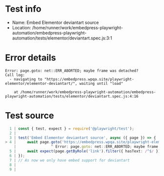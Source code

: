 # Test info

- Name: Embed Elementor deviantart source
- Location: /home/runner/work/embedpress-playwright-automation/embedpress-playwright-automation/tests/elementor/deviantart.spec.js:3:1

# Error details

```
Error: page.goto: net::ERR_ABORTED; maybe frame was detached?
Call log:
  - navigating to "https://embedpress.wpqa.site/playwright-elementor/elementor-deviantart/", waiting until "load"

    at /home/runner/work/embedpress-playwright-automation/embedpress-playwright-automation/tests/elementor/deviantart.spec.js:4:16
```

# Test source

```ts
  1 | const { test, expect } = require('@playwright/test');
  2 |
  3 | test('Embed Elementor deviantart source', async ({ page }) => {
> 4 |     await page.goto('https://embedpress.wpqa.site/playwright-elementor/elementor-deviantart/');
    |                ^ Error: page.goto: net::ERR_ABORTED; maybe frame was detached?
  5 |     await expect(page.getByRole('link').filter({ hasText: /^$/ })).toBeVisible();
  6 | });
  7 | // As now we only have embed support for deviantart
  8 |
  9 |
```